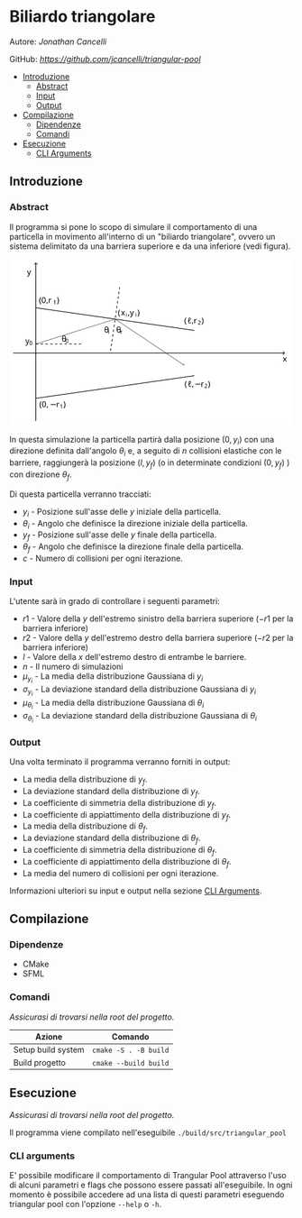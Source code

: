 # Biliardo triangolare

Autore: *Jonathan Cancelli*

GitHub: *https://github.com/jcancelli/triangular-pool*

- [Introduzione](#introduzione)
	- [Abstract](#abstract)
	- [Input](#input)
	- [Output](#output)
- [Compilazione](#compilazione)
	- [Dipendenze](#dipendenze)
	- [Comandi](#comandi)
- [Esecuzione](#esecuzione)
	- [CLI Arguments](#cli-arguments)

## Introduzione

### Abstract

Il programma si pone lo scopo di simulare il comportamento di una
particella in movimento all'interno di un "biliardo triangolare", ovvero
un sistema delimitato da una barriera superiore e da una inferiore (vedi figura).

![biliardo triangolare](biliardo.svg)

In questa simulazione la particella partirà dalla posizione $(0, y_i)$ con
una direzione definita dall'angolo $\theta_i$ e, a seguito di $n$ collisioni elastiche con
le barriere, raggiungerà la posizione $(l, y_f)$ (o in determinate condizioni $(0, y_f)$ )
con direzione $\theta_f$.

Di questa particella verranno tracciati:
- $y_i$ - Posizione sull'asse delle $y$ iniziale della particella.
- $\theta_i$ - Angolo che definisce la direzione iniziale della particella.
- $y_f$ - Posizione sull'asse delle $y$ finale della particella.
- $\theta_f$ - Angolo che definisce la direzione finale della particella.
- $c$ - Numero di collisioni per ogni iterazione.


### Input

L'utente sarà in grado di controllare i seguenti parametri:
- $r1$ - Valore della $y$ dell'estremo sinistro della barriera superiore ($-r1$ per la
barriera inferiore)
- $r2$ - Valore della $y$ dell'estremo destro della barriera superiore ($-r2$ per la
barriera inferiore)
- $l$ - Valore della $x$ dell'estremo destro di entrambe le barriere.
- $n$ - Il numero di simulazioni
- $\mu_{y_i}$ - La media della distribuzione Gaussiana di $y_i$
- $\sigma_{y_i}$ - La deviazione standard della distribuzione Gaussiana di $y_i$
- $\mu_{\theta_i}$ - La media della distribuzione Gaussiana di $\theta_i$
- $\sigma_{\theta_i}$ - La deviazione standard della distribuzione Gaussiana di $\theta_i$


### Output

Una volta terminato il programma verranno forniti in output:
- La media della distribuzione di $y_f$.
- La deviazione standard della distribuzione di $y_f$.
- La coefficiente di simmetria della distribuzione di $y_f$.
- La coefficiente di appiattimento della distribuzione di $y_f$.
- La media della distribuzione di $\theta_f$.
- La deviazione standard della distribuzione di $\theta_f$.
- La coefficiente di simmetria della distribuzione di $\theta_f$.
- La coefficiente di appiattimento della distribuzione di $\theta_f$.
- La media del numero di collisioni per ogni iterazione.




Informazioni ulteriori su input e output nella sezione [CLI Arguments](#cli-arguments).


## Compilazione

### Dipendenze
- CMake
- SFML

### Comandi

*Assicurasi di trovarsi nella root del progetto.*

| Azione |  Comando |
| -------|----------|
| Setup build system | `cmake -S . -B build` |
| Build progetto | `cmake --build build` |


## Esecuzione

*Assicurasi di trovarsi nella root del progetto.*

Il programma viene compilato nell'eseguibile `./build/src/triangular_pool`

### CLI arguments

E' possibile modificare il comportamento di Trangular Pool attraverso
l'uso di alcuni parametri e flags che possono essere passati all'eseguibile.
In ogni momento è possibile accedere ad una lista di questi parametri eseguendo
triangular pool con l'opzione `--help` o `-h`.